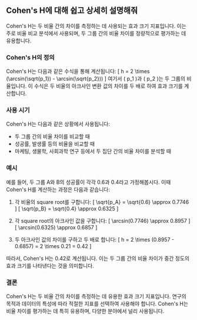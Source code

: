 ## Cohen's H에 대해 쉽고 상세히 설명해줘

Cohen's H는 두 비율 간의 차이를 측정하는 데 사용되는 효과 크기 지표입니다. 이는 주로 비율 비교 분석에서 사용되며, 두 그룹 간의 비율 차이를 정량적으로 평가하는 데 유용합니다.

### Cohen's H의 정의

Cohen's H는 다음과 같은 수식을 통해 계산됩니다:
\[ h = 2 \times (\arcsin(\sqrt{p_1}) - \arcsin(\sqrt{p_2})) \]
여기서 \( p_1 \)과 \( p_2 \)는 두 그룹의 비율입니다. 이 수식은 두 비율의 아크사인 변환 값의 차이를 두 배로 하여 효과 크기를 계산합니다.

### 사용 시기

Cohen's H는 다음과 같은 상황에서 사용됩니다:
- 두 그룹 간의 비율 차이를 비교할 때
- 성공률, 발생률 등의 비율을 비교할 때
- 마케팅, 생물학, 사회과학 연구 등에서 두 집단 간의 비율 차이를 분석할 때

### 예시

예를 들어, 두 그룹 A와 B의 성공률이 각각 0.6과 0.4라고 가정해봅시다. 이때 Cohen's H를 계산하는 과정은 다음과 같습니다:

1. 각 비율의 square root를 구합니다:
   \[ \sqrt{p_A} = \sqrt{0.6} \approx 0.7746 \]
   \[ \sqrt{p_B} = \sqrt{0.4} \approx 0.6325 \]

2. 각 square root의 아크사인 값을 구합니다:
   \[ \arcsin(0.7746) \approx 0.8957 \]
   \[ \arcsin(0.6325) \approx 0.6857 \]

3. 두 아크사인 값의 차이를 구하고 두 배로 합니다:
   \[ h = 2 \times (0.8957 - 0.6857) = 2 \times 0.21 = 0.42 \]

따라서, Cohen's H는 0.42로 계산됩니다. 이는 두 그룹 간의 비율 차이가 중간 정도의 효과 크기를 나타낸다는 것을 의미합니다.

### 결론

Cohen's H는 두 비율 간의 차이를 측정하는 데 유용한 효과 크기 지표입니다. 연구의 목적과 데이터의 특성에 따라 적절한 지표를 선택하여 사용해야 합니다. Cohen's H는 비율 차이를 평가하는 데 특히 유용하며, 다양한 분야에서 널리 사용됩니다.
